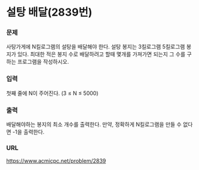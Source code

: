 # 설탕 배달\(2839번\)

### 문제

사탕가게에 N킬로그램의 설탕을 배달해야 한다. 설탕 봉지는 3킬로그램 5킬로그램 봉지가 있다.
최대한 적은 봉지 수로 배달하려고 할때 몇개를 가져가면 되는지 그 수를 구하는 프로그램을 작성하시오.
     

### 입력

첫째 줄에 N이 주어진다.  \(3 ≤ N ≤ 5000\)


### 출력

배달해야하는 봉지의 최소 개수를 출력한다. 만약, 정확하게 N킬로그램을 만들 수 없다면 -1을 출력한다.


### URL

https://www.acmicpc.net/problem/2839